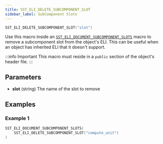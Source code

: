 ```yaml
---
title: SST_ELI_DELETE_SUBCOMPONENT_SLOT
sidebar_label: SubComponent Slots
---
```


```cpp
SST_ELI_DELETE_SUBCOMPONENT_SLOT("slot")
```

Use this macro inside an [`SST_ELI_DOCUMENT_SUBCOMPONENT_SLOTS`](../document/sst_eli_document_subcomponent_slots) macro to remove a subcomponent slot from the object's ELI. This can be useful when an object has inherited ELI that it doesn't support. 

:::info Important
This macro must reside in a `public` section of the object's header file.
:::

## Parameters
* **slot** (string) The name of the slot to remove

## Examples

### Example 1
```cpp
SST_ELI_DOCUMENT_SUBCOMPONENT_SLOTS(
    SST_ELI_DELETE_SUBCOMPONENT_SLOT("compute_unit")
)
```
